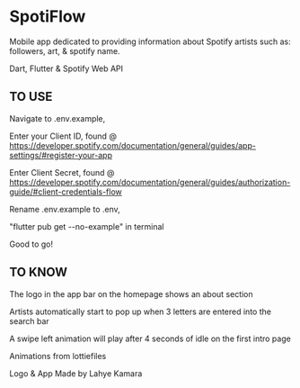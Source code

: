 # SpotiFlow

Mobile app dedicated to providing information about Spotify artists such as: followers, art, & spotify name.

Dart, Flutter & Spotify Web API

## TO USE

Navigate to .env.example,

Enter your Client ID, found @ 
https://developer.spotify.com/documentation/general/guides/app-settings/#register-your-app

Enter Client Secret, found @ 
https://developer.spotify.com/documentation/general/guides/authorization-guide/#client-credentials-flow

Rename .env.example to .env,

"flutter pub get --no-example" in terminal

Good to go!

## TO KNOW

The logo in the app bar on the homepage shows an about section

Artists automatically start to pop up when 3 letters are entered into the search bar

A swipe left animation will play after 4 seconds of idle on the first intro page

Animations from lottiefiles

Logo & App
    Made by Lahye Kamara
